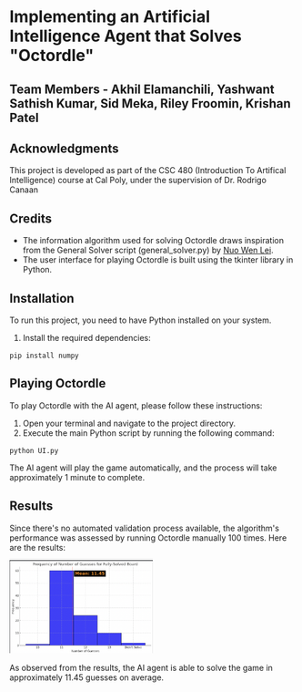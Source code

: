# Implementing an Artificial Intelligence Agent that Solves "Octordle"

## Team Members -  Akhil Elamanchili, Yashwant Sathish Kumar, Sid Meka, Riley Froomin, Krishan Patel

## Acknowledgments

This project is developed as part of the CSC 480 (Introduction To Artifical Intelligence) course at Cal Poly, under the supervision of Dr. Rodrigo Canaan

## Credits

- The information algorithm used for solving Octordle draws inspiration from the General Solver script (general_solver.py) by [Nuo Wen Lei](https://github.com/NuoWenLei/Wordle_Solver).
- The user interface for playing Octordle is built using the tkinter library in Python.

## Installation

To run this project, you need to have Python installed on your system.

1. Install the required dependencies:

```
pip install numpy
```


## Playing Octordle

To play Octordle with the AI agent, please follow these instructions:

1. Open your terminal and navigate to the project directory.
2. Execute the main Python script by running the following command:
```
python UI.py
```
The AI agent will play the game automatically, and the process will take approximately 1 minute to complete.


## Results

Since there's no automated validation process available, the algorithm's performance was assessed by running Octordle manually 100 times. Here are the results:

<img src="results.png" alt="Results" width="50%" height="50%">

As observed from the results, the AI agent is able to solve the game in approximately 11.45 guesses on average.
